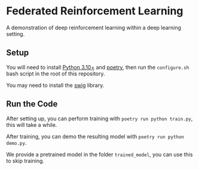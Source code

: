 # Federated Reinforcement Learning

A demonstration of deep reinforcement learning within a deep learning setting.

## Setup

You will need to install [Python 3.10+](python.org) and [poetry](python-poetry.org), then run the `configure.sh` bash script
in the root of this repository.

You may need to install the [swig](https://swig.org/) library.

## Run the Code

After setting up, you can perform training with `poetry run python train.py`, this will take a while.

After training, you can demo the resulting model with `poetry run python demo.py`.

We provide a pretrained model in the folder `trained_model`, you can use this to skip training.
